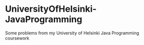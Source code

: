 # UniversityOfHelsinki-JavaProgramming
Some problems from my University of Helsinki Java Programming coursework

